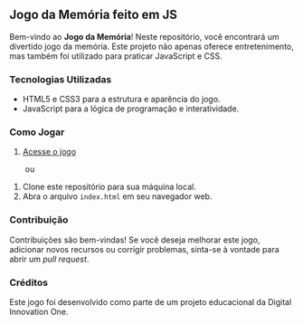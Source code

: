 ## Jogo da Memória feito em JS

Bem-vindo ao **Jogo da Memória**! Neste repositório, você encontrará um divertido jogo da memória. Este projeto não apenas oferece entretenimento, mas também foi utilizado para praticar JavaScript e CSS.

### Tecnologias Utilizadas

- HTML5 e CSS3 para a estrutura e aparência do jogo.
- JavaScript para a lógica de programação e interatividade.

### Como Jogar

1. [Acesse o jogo](https://marcionarciso.github.io/JavaScript---Game---Jogo-da-Memoria/)

&nbsp;&nbsp;&nbsp;&nbsp;&nbsp;&nbsp;&nbsp;ou

1. Clone este repositório para sua máquina local.
2. Abra o arquivo `index.html` em seu navegador web.

### Contribuição

Contribuições são bem-vindas! Se você deseja melhorar este jogo, adicionar novos recursos ou corrigir problemas, sinta-se à vontade para abrir um _pull request_.

### Créditos

Este jogo foi desenvolvido como parte de um projeto educacional da Digital Innovation One.
